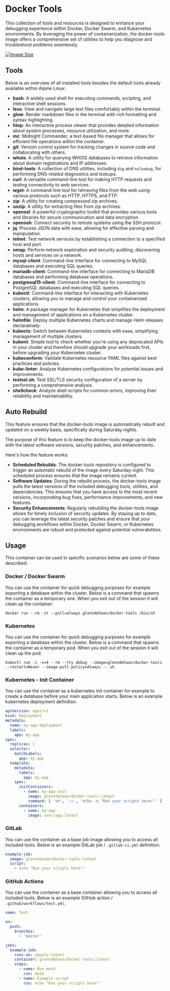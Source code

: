 # Docker Tools

This collection of tools and resources is designed to enhance your debugging experience within Docker, Docker Swarm, and Kubernetes environments. By leveraging the power of containerization, the docker-tools image offers a comprehensive set of utilities to help you diagnose and troubleshoot problems seamlessly.

[![Image Size](https://img.shields.io/docker/image-size/glenndehaan/docker-tools)](https://hub.docker.com/r/glenndehaan/docker-tools)

## Tools
Below is an overview of all installed tools besides the default tools already available within Alpine Linux:

* **bash**: A widely used shell for executing commands, scripting, and interactive shell sessions.
* **less**: View and navigate large text files comfortably within the terminal.
* **glow**: Render markdown files in the terminal with rich formatting and syntax highlighting.
* **htop**: An interactive process viewer that provides detailed information about system processes, resource utilization, and more.
* **mc**: Midnight Commander, a text-based file manager that allows for efficient file operations within the container.
* **git**: Version control system for tracking changes in source code and collaborating with others.
* **whois**: A utility for querying WHOIS databases to retrieve information about domain registrations and IP addresses.
* **bind-tools**: A collection of DNS utilities, including `dig` and `nslookup`, for performing DNS-related diagnostics and lookups.
* **curl**: A versatile command-line tool for making HTTP requests and testing connectivity to web services.
* **wget**: A command-line tool for retrieving files from the web using various protocols such as HTTP, HTTPS, and FTP.
* **zip**: A utility for creating compressed zip archives.
* **unzip**: A utility for extracting files from zip archives.
* **openssl**: A powerful cryptographic toolkit that provides various tools and libraries for secure communication and data encryption.
* **openssh**: Connect securely to remote systems using the SSH protocol.
* **jq**: Process JSON data with ease, allowing for effective parsing and manipulation.
* **telnet**: Test network services by establishing a connection to a specified host and port.
* **nmap**: Perform network exploration and security auditing, discovering hosts and services on a network.
* **mysql-client**: Command-line interface for connecting to MySQL databases and executing SQL queries.
* **mariadb-client**: Command-line interface for connecting to MariaDB databases and performing database operations.
* **postgresql15-client**: Command-line interface for connecting to PostgreSQL databases and executing SQL queries.
* **kubectl**: Command-line interface for interacting with Kubernetes clusters, allowing you to manage and control your containerized applications.
* **helm**: A package manager for Kubernetes that simplifies the deployment and management of applications on a Kubernetes cluster.
* **helmfile**: Deploy multiple Kubernetes charts and manage Helm releases declaratively.
* **kubectx**: Switch between Kubernetes contexts with ease, simplifying management of multiple clusters.
* **kubent**: Simple tool to check whether you're using any deprecated APIs in your cluster and therefore should upgrade your workloads first, before upgrading your Kubernetes cluster.
* **kubeconform**: Validate Kubernetes resource YAML files against best practices and policies.
* **kube-linter**: Analyze Kubernetes configurations for potential issues and improvements.
* **testssl.sh**: Test SSL/TLS security configuration of a server by performing a comprehensive analysis.
* **shellcheck**: Analyze shell scripts for common errors, improving their reliability and maintainability.

## Auto Rebuild
This feature ensures that the docker-tools image is automatically rebuilt and updated on a weekly basis, specifically during Saturday nights.

The purpose of this feature is to keep the docker-tools image up to date with the latest software versions, security patches, and enhancements.

Here's how the feature works:

* **Scheduled Rebuilds**: The docker-tools repository is configured to trigger an automatic rebuild of the image every Saturday night. This scheduled process ensures that the image remains current.
* **Software Updates**: During the rebuild process, the docker-tools image pulls the latest versions of the included debugging tools, utilities, and dependencies. This ensures that you have access to the most recent versions, incorporating bug fixes, performance improvements, and new features.
* **Security Enhancements**: Regularly rebuilding the docker-tools image allows for timely inclusion of security updates. By staying up to date, you can leverage the latest security patches and ensure that your debugging workflows within Docker, Docker Swarm, or Kubernetes environments are robust and protected against potential vulnerabilities.

## Usage
This container can be used in specific scenarios below are some of these described:

### Docker / Docker Swarm
You can use the container for quick debugging purposes for example exporting a database within the cluster.
Below is a command that spawns the container as a temporary one. When you exit out of the session it will clean up the container.

```shell
docker run --rm -it --pull=always glenndehaan/docker-tools /bin/sh
```

### Kubernetes
You can use the container for quick debugging purposes for example exporting a database within the cluster.
Below is a command that spawns the container as a temporary pod. When you exit out of the session it will clean up the pod.

```shell
kubectl run -i -v=4 --rm --tty debug --image=glenndehaan/docker-tools --restart=Never --image-pull-policy=Always -- sh
```

### Kubernetes - Init Container
You can use the container as a kubernetes init container for example to create a database before your main application starts.
Below is an example kubernetes deployment definition.

```yaml
apiVersion: apps/v1
kind: Deployment
metadata:
  name: my-app-deployment
  labels:
    app: my-app
spec:
  replicas: 1
  selector:
    matchLabels:
      app: my-app
  template:
    metadata:
      labels:
        app: my-app
    spec:
      initContainers:
        - name: my-app-init
          image: glenndehaan/docker-tools:latest
          command: [ 'sh', '-c', 'echo -e "Run your scripts here!"' ]
      containers:
        - name: my-app
          image: user/app:latest
```

### GitLab
You can use the container as a base job image allowing you to access all included tools.
Below is an example GitLab job / `.gitlab-ci.yml` definition.

```yaml
example-job:
  image: glenndehaan/docker-tools:latest
  script:
    - echo "Run your scripts here!"
```

### GitHub Actions
You can use the container as a base container allowing you to access all included tools.
Below is an example GitHub action / `.github/workflows/test.yml`.

```yaml
name: Test

on:
  push:
    branches:
      - 'master'

jobs:
  example-job:
    runs-on: ubuntu-latest
    container: glenndehaan/docker-tools:latest
    steps:
      - name: Run motd
        run: motd
      - name: Example script
        run: echo "Run your scripts here!"
```
